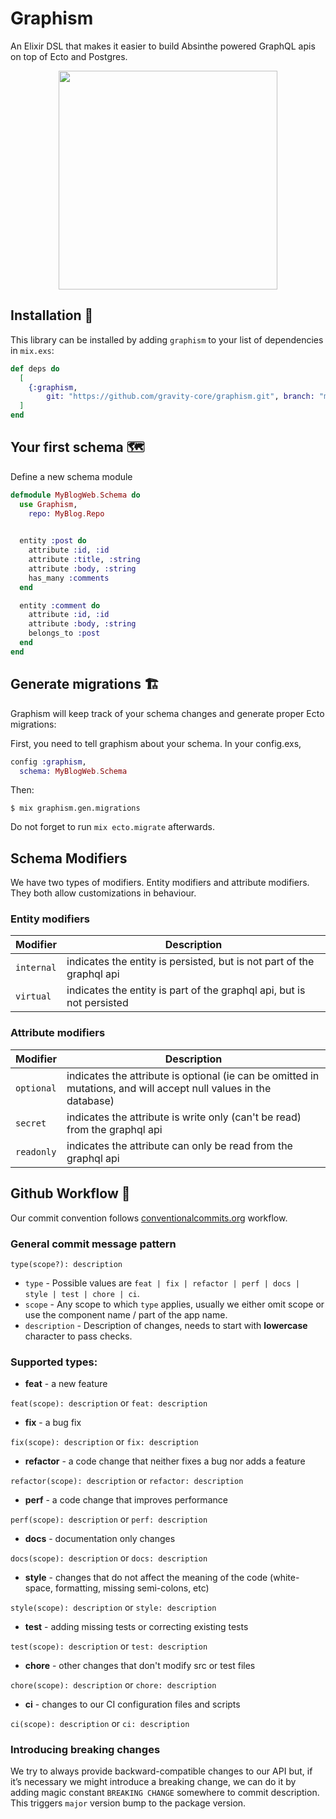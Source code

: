 # Graphism

An Elixir DSL that makes it easier to build Absinthe powered GraphQL apis 
on top of Ecto and Postgres.

<p align="center">
  <img height="350" src="https://support.bite.social/images/graphism.png">
</p>

## Installation :construction:

This library can be installed by adding `graphism` to your list of dependencies in `mix.exs`:

```elixir
def deps do
  [
    {:graphism,
        git: "https://github.com/gravity-core/graphism.git", branch: "main"}
  ]
end
```

## Your first schema :world_map:

Define a new schema module 

```elixir
defmodule MyBlogWeb.Schema do
  use Graphism,
    repo: MyBlog.Repo

    
  entity :post do
    attribute :id, :id
    attribute :title, :string
    attribute :body, :string
    has_many :comments
  end

  entity :comment do
    attribute :id, :id
    attribute :body, :string
    belongs_to :post
  end
end

```

## Generate migrations :building_construction:

Graphism will keep track of your schema changes and 
generate proper Ecto migrations:


First, you need to tell graphism about your schema. In your config.exs,


```elixir
config :graphism,
  schema: MyBlogWeb.Schema
```

Then:

```
$ mix graphism.gen.migrations

```

Do not forget to run `mix ecto.migrate` afterwards.


## Schema Modifiers

We have two types of modifiers. Entity modifiers and attribute modifiers. They both allow customizations in behaviour.

### Entity modifiers

| Modifier | Description |
| --- | --- | 
| `internal`   |  indicates the entity is persisted, but is not part of the graphql api |
| `virtual` | indicates the entity is part of the graphql api, but is not persisted |

### Attribute modifiers

| Modifier | Description |
| --- | --- | 
| `optional`    |  indicates the attribute is optional (ie can be omitted in mutations, and will accept null values in the database) |
| `secret`    | indicates the attribute is write only (can't be read) from the graphql api|
| `readonly`    | indicates the attribute can only be read from the graphql api|


## Github Workflow :dna:
Our commit convention follows [conventionalcommits.org](https://www.conventionalcommits.org) workflow.

### General commit message pattern
`type(scope?): description`

* `type` - Possible values are `feat | fix | refactor | perf | docs | style | test | chore | ci`.
* `scope` - Any scope to which `type` applies, usually we either omit scope or use the component name / part of the app name.
* `description` - Description of changes, needs to start with **lowercase** character to pass checks.

### Supported types:
 - **feat** - a new feature

  `feat(scope): description` or `feat: description`
 - **fix** - a bug fix

  `fix(scope): description` or `fix: description`
 - **refactor** - a code change that neither fixes a bug nor adds a feature

  `refactor(scope): description` or `refactor: description`
 - **perf** - a code change that improves performance

  `perf(scope): description` or `perf: description`
 - **docs** - documentation only changes

  `docs(scope): description` or `docs: description`
 - **style** - changes that do not affect the meaning of the code (white-space, formatting, missing semi-colons, etc)

  `style(scope): description` or `style: description`
 - **test** - adding missing tests or correcting existing tests

  `test(scope): description` or `test: description`
 - **chore** - other changes that don't modify src or test files

  `chore(scope): description` or `chore: description`
 - **ci** - changes to our CI configuration files and scripts

  `ci(scope): description` or `ci: description`

### Introducing breaking changes
We try to always provide backward-compatible changes to our API but, if it’s necessary we might introduce a breaking change, we can do it by adding magic constant `BREAKING CHANGE` somewhere to commit description. This triggers `major` version bump to the package version.
